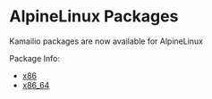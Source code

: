 # AlpineLinux Packages

Kamailio packages are now available for AlpineLinux

Package Info:

-   [x86](https://pkgs.alpinelinux.org/packages?name=kamailio*&branch=edge&repo=mainarch=x86)
-   [x86_64](https://pkgs.alpinelinux.org/packages?name=kamailio*&branch=edge&repo=mainarch=x86_64)
